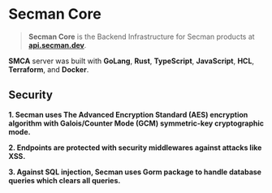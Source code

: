 # Secman Core

> **Secman Core** is the Backend Infrastructure for Secman products at [**api.secman.dev**](https://api.secman.dev).

**SMCA** server was built with **GoLang**, **Rust**, **TypeScript**, **JavaScript**, **HCL**, **Terraform**, and **Docker**.

## Security

**1. Secman uses The Advanced Encryption Standard (AES) encryption algorithm with Galois/Counter Mode (GCM) symmetric-key cryptographic mode.**

**2. Endpoints are protected with security middlewares against attacks like XSS.**

**3. Against SQL injection, Secman uses Gorm package to handle database queries which clears all queries.**
